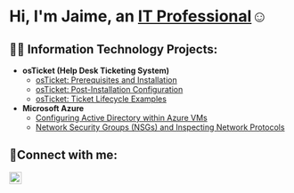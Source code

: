 <h1>Hi, I'm Jaime, an <a href="https://www.linkedin.com/in/jaime-robles-348833188/">IT Professional</a>☺</h1>

<h2>👨‍💻 Information Technology Projects:</h2>

- <b>osTicket (Help Desk Ticketing System)</b>
  - [osTicket: Prerequisites and Installation](https://github.com/jaimerobles1/osticket-prereqs)
  - [osTicket: Post-Installation Configuration](https://github.com/jaimerobles1/post-install-config)
  - [osTicket: Ticket Lifecycle Examples](https://github.com/jaimerobles1/ticket-lifecycle)
- <b>Microsoft Azure</b>
  - [Configuring Active Directory within Azure VMs](https://github.com/jaimerobles1/configure-ad)
  - [Network Security Groups (NSGs) and Inspecting Network Protocols](https://github.com/jaimerobles1/azure-network-protocols)

<h2>🤳Connect with me:</h2>

[<img align="left" alt="Jaime | LinkedIn" width="22px" src="https://cdn.jsdelivr.net/npm/simple-icons@v3/icons/linkedin.svg" />][linkedin]


[linkedin]: [https://www.linkedin.com/in/jaime-robles-348833188/]
